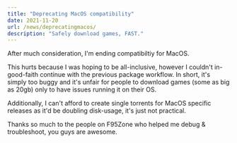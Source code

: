```yaml
---
title: "Deprecating MacOS compatibility"
date: 2021-11-20
url: /news/deprecatingmacos/
description: "Safely download games, FAST."
---
```


After much consideration, I'm ending compatibiltiy for MacOS.  

This hurts because I was hoping to be all-inclusive, however I couldn't in-good-faith continue with the previous package workflow. In short, it's simply too buggy and it's unfair for people to download games (some as big as 20gb) only to have issues running it on their OS.  

Additionally, I can't afford to create single torrents for MacOS specific releases as it'd be doubling disk-usage, it's just not practical.  

Thanks so much to the people on F95Zone who helped me debug & troubleshoot, you guys are awesome.  

